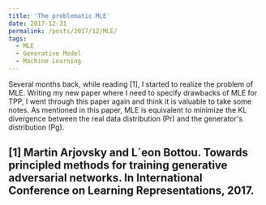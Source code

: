 ```yaml
---
title: 'The problematic MLE'
date: 2017-12-31
permalink: /posts/2017/12/MLE/
tags:
  - MLE
  - Generative Model
  - Machine Learning
---
```

Several months back, while reading [1], I started to realize the problem of MLE. Writing my new paper where I need to specify drawbacks of MLE for TPP, I went through this paper again and think it is valuable to take some notes.
As mentioned in this paper, MLE is equivalent to minimize the KL divergence between the real data distribution (Pr) and the generator's distribution (Pg).

[1] Martin Arjovsky and L´eon Bottou. Towards principled methods for training generative adversarial networks.
In International Conference on Learning Representations, 2017.
---


